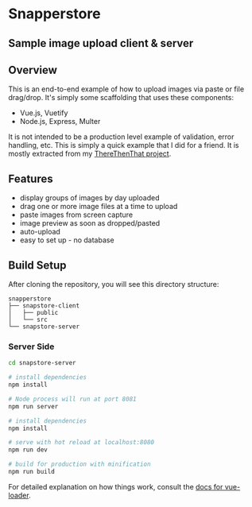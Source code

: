 # Snapperstore

## Sample image upload client &amp; server


## Overview

This is an end-to-end example of how to upload images via paste or file drag/drop.  It's simply some scaffolding that uses these components:

* Vue.js, Vuetify
* Node.js, Express, Multer

It is not intended to be a production level example of validation, error handling, etc.  This is simply a quick example that I did for a friend.  It is mostly extracted from my <a href="https://github.com/DanielSmith/ThereThenThat-Server">ThereThenThat project</a>.

## Features

* display groups of images by day uploaded
* drag one or more image files at a time to upload
* paste images from screen capture
* image preview as soon as dropped/pasted
* auto-upload
* easy to set up - no database

## Build Setup

After cloning the repository, you will see this directory structure:
```
snapperstore
├── snapstore-client
│   ├── public
│   └── src
└── snapstore-server
```

### Server Side
``` bash
cd snapstore-server

# install dependencies
npm install

# Node process will run at port 8081
npm run server
```

``` bash
# install dependencies
npm install

# serve with hot reload at localhost:8080
npm run dev

# build for production with minification
npm run build
```

For detailed explanation on how things work, consult the [docs for vue-loader](http://vuejs.github.io/vue-loader).
